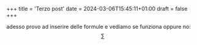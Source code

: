 +++
title = 'Terzo post'
date = 2024-03-06T15:45:11+01:00
draft = false
+++

adesso provo ad inserire delle formule e vediamo se funziona oppure no:
$$\sum $$
